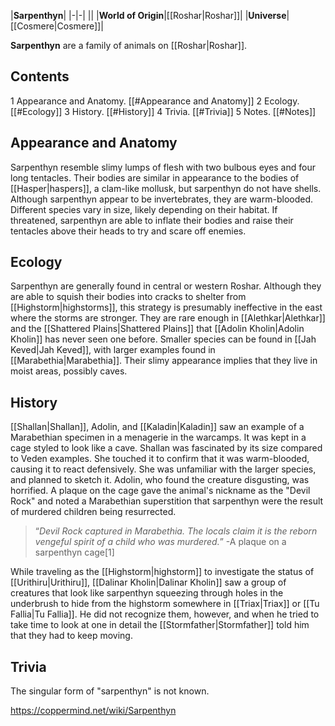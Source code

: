 |**Sarpenthyn**|
|-|-|
||
|**World of Origin**|[[Roshar\|Roshar]]|
|**Universe**|[[Cosmere\|Cosmere]]|

**Sarpenthyn** are a family of animals on [[Roshar\|Roshar]].

## Contents

1 Appearance and Anatomy. [[#Appearance and Anatomy]] 
2 Ecology. [[#Ecology]] 
3 History. [[#History]] 
4 Trivia. [[#Trivia]] 
5 Notes. [[#Notes]] 


## Appearance and Anatomy
Sarpenthyn resemble slimy lumps of flesh with two bulbous eyes and four long tentacles. Their bodies are similar in appearance to the bodies of [[Hasper\|haspers]], a clam-like mollusk, but sarpenthyn do not have shells. Although sarpenthyn appear to be invertebrates, they are warm-blooded. Different species vary in size, likely depending on their habitat. If threatened, sarpenthyn are able to inflate their bodies and raise their tentacles above their heads to try and scare off enemies.

## Ecology
Sarpenthyn are generally found in central or western Roshar. Although they are able to squish their bodies into cracks to shelter from [[Highstorm\|highstorms]], this strategy is presumably ineffective in the east where the storms are stronger. They are rare enough in [[Alethkar\|Alethkar]] and the [[Shattered Plains\|Shattered Plains]] that [[Adolin Kholin\|Adolin Kholin]] has never seen one before. Smaller species can be found in [[Jah Keved\|Jah Keved]], with larger examples found in [[Marabethia\|Marabethia]]. Their slimy appearance implies that they live in moist areas, possibly caves.

## History
[[Shallan\|Shallan]], Adolin, and [[Kaladin\|Kaladin]] saw an example of a Marabethian specimen in a menagerie in the warcamps. It was kept in a cage styled to look like a cave. Shallan was fascinated by its size compared to Veden examples. She touched it to confirm that it was warm-blooded, causing it to react defensively. She was unfamiliar with the larger species, and planned to sketch it. Adolin, who found the creature disgusting, was horrified. A plaque on the cage gave the animal's nickname as the "Devil Rock" and noted a Marabethian superstition that sarpenthyn were the result of murdered children being resurrected.

>“*Devil Rock captured in Marabethia. The locals claim it is the reborn vengeful spirit of a child who was murdered.*”
\-A plaque on a sarpenthyn cage[1]


While traveling as the [[Highstorm\|highstorm]] to investigate the status of [[Urithiru\|Urithiru]], [[Dalinar Kholin\|Dalinar Kholin]] saw a group of creatures that look like sarpenthyn squeezing through holes in the underbrush to hide from the highstorm somewhere in [[Triax\|Triax]] or [[Tu Fallia\|Tu Fallia]]. He did not recognize them, however, and when he tried to take time to look at one in detail the [[Stormfather\|Stormfather]] told him that they had to keep moving.

## Trivia
The singular form of "sarpenthyn" is not known.


https://coppermind.net/wiki/Sarpenthyn